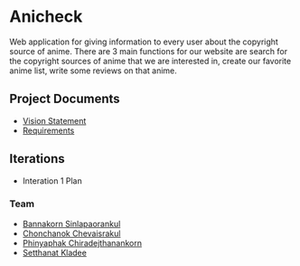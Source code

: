 # Anicheck

Web application for giving information to every user about the copyright source of anime.
There are 3 main functions for our website are search for the copyright sources of anime that we are interested in, 
create our favorite anime list, write some reviews on that anime.

## Project Documents

* [Vision Statement](https://github.com/Ing140943/anicheck/wiki/AniCheck-Vision)
* [Requirements](https://github.com/Ing140943/anicheck/wiki/AniCheck-Requirements)

## Iterations

* Interation 1 Plan

### Team

* [Bannakorn Sinlapaorankul](https://github.com/borrabeam) 
* [Chonchanok Chevaisrakul](https://github.com/boom210232) 
* [Phinyaphak Chiradejthanankorn](https://github.com/vnsvakanda) 
* [Setthanat Kladee](https://github.com/Ing140943) 
